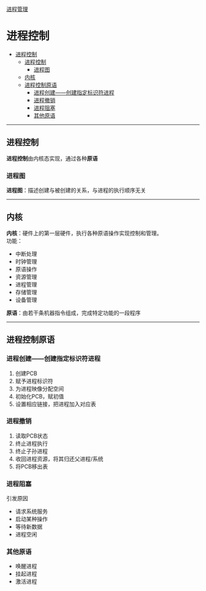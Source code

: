 [进程管理](../操作系统原理.md)
# 进程控制

<!-- TOC -->

- [进程控制](#%E8%BF%9B%E7%A8%8B%E6%8E%A7%E5%88%B6)
    - [进程控制](#%E8%BF%9B%E7%A8%8B%E6%8E%A7%E5%88%B6)
        - [进程图](#%E8%BF%9B%E7%A8%8B%E5%9B%BE)
    - [内核](#%E5%86%85%E6%A0%B8)
    - [进程控制原语](#%E8%BF%9B%E7%A8%8B%E6%8E%A7%E5%88%B6%E5%8E%9F%E8%AF%AD)
        - [进程创建——创建指定标识符进程](#%E8%BF%9B%E7%A8%8B%E5%88%9B%E5%BB%BA%E5%88%9B%E5%BB%BA%E6%8C%87%E5%AE%9A%E6%A0%87%E8%AF%86%E7%AC%A6%E8%BF%9B%E7%A8%8B)
        - [进程撤销](#%E8%BF%9B%E7%A8%8B%E6%92%A4%E9%94%80)
        - [进程阻塞](#%E8%BF%9B%E7%A8%8B%E9%98%BB%E5%A1%9E)
        - [其他原语](#%E5%85%B6%E4%BB%96%E5%8E%9F%E8%AF%AD)

<!-- /TOC -->
---
## 进程控制
**进程控制**由内核态实现，通过各种**原语**

### 进程图
**进程图**：描述创建与被创建的关系，与进程的执行顺序无关

---
## 内核
**内核**：硬件上的第一层硬件，执行各种原语操作实现控制和管理。  
功能：
* 中断处理
* 时钟管理
* 原语操作
* 资源管理
* 进程管理
* 存储管理
* 设备管理  
  
**原语**：由若干条机器指令组成，完成特定功能的一段程序

---
## 进程控制原语
### 进程创建——创建指定标识符进程
1. 创建PCB
2. 赋予进程标识符
3. 为进程映像分配空间
4. 初始化PCB，赋初值
5. 设置相应链接，把进程加入对应表

### 进程撤销
1. 读取PCB状态
2. 终止进程执行
3. 终止子孙进程
4. 收回进程资源，将其归还父进程/系统
5. 将PCB移出表

### 进程阻塞
引发原因
* 请求系统服务
* 启动某种操作
* 等待新数据
* 进程空闲

### 其他原语
* 唤醒进程
* 挂起进程
* 激活进程